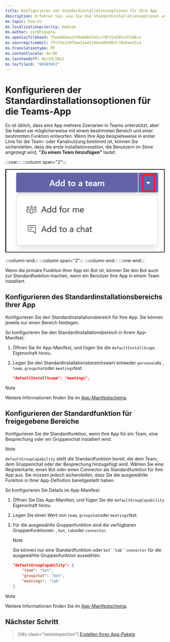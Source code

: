 ```yaml
---
title: Konfigurieren von Standardinstallationsoptionen für Ihre App
description: Erfahren Sie, wie Sie die Standardinstallationsoptionen und Standardfunktionen Ihrer Teams-App für gemeinsame Bereiche angeben.
ms.topic: how-to
ms.localizationpriority: medium
ms.author: surbhigupta
ms.openlocfilehash: 75ea4dbae2379e6d6e7e2cc707314207cd7186ca
ms.sourcegitcommit: ffc57e128f0ae21ad2144ced93db7c78a5ae25c4
ms.translationtype: MT
ms.contentlocale: de-DE
ms.lasthandoff: 06/29/2022
ms.locfileid: "66503452"
---
```

# <a name="configure-default-install-options-for-teams-app"></a>Konfigurieren der Standardinstallationsoptionen für die Teams-App

Es ist üblich, dass eine App mehrere Szenarien in Teams unterstützt, aber Sie haben sie möglicherweise mit einem bestimmten Bereich und einer bestimmten Funktion entworfen. Wenn Ihre App beispielsweise in erster Linie für die Team- oder Kanalnutzung bestimmt ist, können Sie sicherstellen, dass die erste Installationsoption, die Benutzern im Store angezeigt wird, **"Zu einem Team hinzufügen"** lautet.

:::row:::
   :::column span="2":::

![Beispiel zum Hinzufügen eines App-Dropdowns](../../assets/images/compose-extensions/addanapp.png)

   :::column-end:::
   :::column span="2":::
   :::column-end:::
:::row-end:::

Wenn die primäre Funktion Ihrer App ein Bot ist, können Sie den Bot auch zur Standardfunktion machen, wenn ein Benutzer Ihre App in einem Team installiert.

## <a name="configure-your-apps-default-install-scope"></a>Konfigurieren des Standardinstallationsbereichs Ihrer App

Konfigurieren Sie den Standardinstallationsbereich für Ihre App. Sie können jeweils nur einen Bereich festlegen.

So konfigurieren Sie den Standardinstallationsbereich in Ihrem App-Manifest:

1. Öffnen Sie Ihr App-Manifest, und fügen Sie die `defaultInstallScope` Eigenschaft hinzu.
2. Legen Sie den Standardinstallationsbereichswert entweder `personal`als , `team`, `groupchat`oder `meetings`fest.

    ```json
    "defaultInstallScope": "meetings",
    ```

> [!NOTE]
> Weitere Informationen finden Sie im [App-Manifestschema](~/resources/schema/manifest-schema.md).

## <a name="configure-the-default-capability-for-shared-scopes"></a>Konfigurieren der Standardfunktion für freigegebene Bereiche

Konfigurieren Sie die Standardfunktion, wenn Ihre App für ein Team, eine Besprechung oder ein Gruppenchat installiert wird.

> [!NOTE]
> `defaultGroupCapability` stellt die Standardfunktion bereit, die dem Team, dem Gruppenchat oder der Besprechung hinzugefügt wird. Wählen Sie eine Registerkarte, einen Bot oder einen Connector als Standardfunktion für Ihre App aus. Sie müssen jedoch sicherstellen, dass Sie die ausgewählte Funktion in Ihrer App-Definition bereitgestellt haben.

So konfigurieren Sie Details im App-Manifest:

1. Öffnen Sie Das App-Manifest, und fügen Sie die `defaultGroupCapability` Eigenschaft hinzu.
2. Legen Sie einen Wert von `team`, `groupchat`oder `meetings`fest.
3. Für die ausgewählte Gruppenfunktion sind die verfügbaren Gruppenfunktionen: , `bot`, `tab`oder `connector`.

    > [!NOTE]
    > Sie können nur eine Standardfunktion oder `bot``tab``connector` für die ausgewählte Gruppenfunktion auswählen.

    ```json
    "defaultGroupCapability": {
        "team": "bot",
        "groupchat": "bot",
        "meetings": "tab"
    }
    ```

> [!NOTE]
> Weitere Informationen finden Sie im [App-Manifestschema](~/resources/schema/manifest-schema.md).

## <a name="next-step"></a>Nächster Schritt

> [!div class="nextstepaction"]
> [Erstellen Ihres App-Pakets](~/concepts/build-and-test/apps-package.md)
